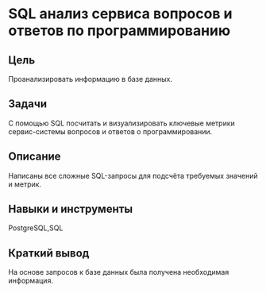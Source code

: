 # SQL анализ сервиса вопросов и ответов по программированию

## Цель
Проанализировать информацию в базе данных.

## Задачи
С помощью SQL посчитать и визуализировать ключевые метрики сервис-системы вопросов и ответов о программировании.

## Описание
Написаны все сложные SQL-запросы для подсчёта требуемых значений и метрик.

## Навыки и инструменты
PostgreSQL,SQL

## Краткий вывод
На основе запросов к базе данных была получена необходимая информация.
